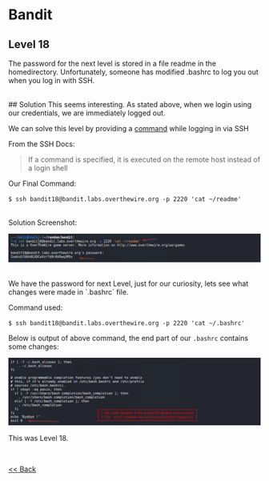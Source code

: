 # Bandit

## Level 18
The password for the next level is stored in a file readme in the homedirectory. Unfortunately, someone has modified .bashrc to log you out when you log in with SSH.

<br/>
## Solution
This seems interesting. As stated above, when we login using our credentials, we are immediately logged out.

We can solve this level by providing a <u>command</u> while logging in via SSH

From the SSH Docs:
> If a command is specified, it is executed on the remote host instead of a login shell

Our Final Command:
```shell
$ ssh bandit18@bandit.labs.overthewire.org -p 2220 'cat ~/readme'
```

<br/>
Solution Screenshot:

![Level 18 Image](./images/Level18.1.png)

<br/>
We have the password for next Level, just for our curiosity, lets see what changes were made in `.bashrc` file.

Command used:
```shell
$ ssh bandit18@bandit.labs.overthewire.org -p 2220 'cat ~/.bashrc' 
```

Below is output of above command, the end part of our `.bashrc` contains some changes:

![Level 18 imge](./images/Level18.2.png)

This was Level 18.

<br/>

[<< Back](https://grey-fish.github.io/Bandit/index.html)
